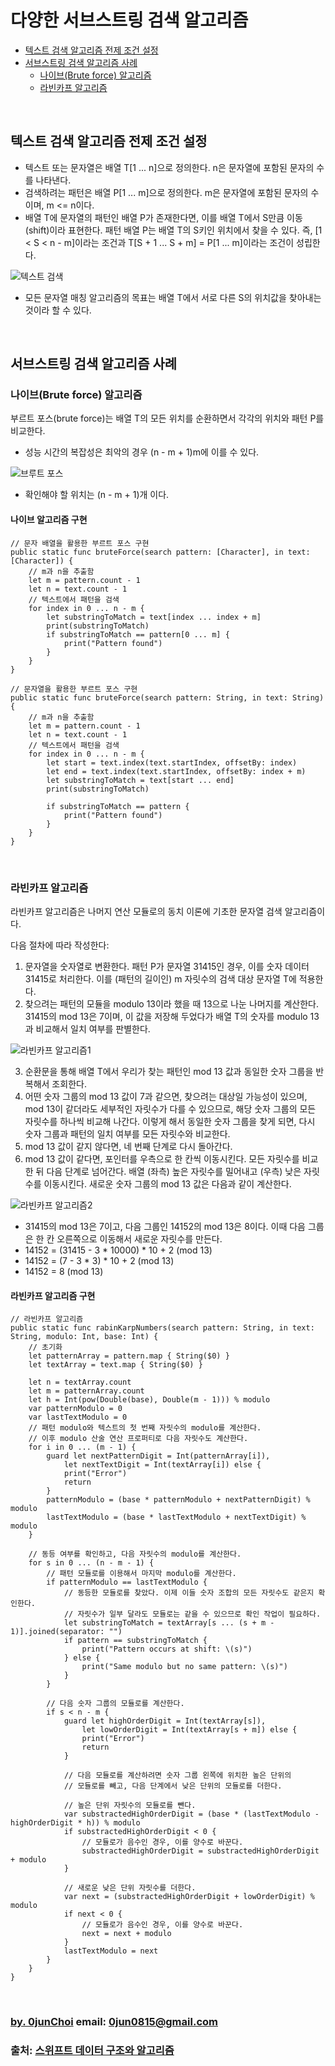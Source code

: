 # 다양한 서브스트링 검색 알고리즘


* [텍스트 검색 알고리즘 전제 조건 설정](#텍스트-검색-알고리즘-전제-조건-설정)
* [서브스트링 검색 알고리즘 사례](#서브스트링-검색-알고리즘-사례)
    * [나이브(Brute force) 알고리즘](#나이브brute-force-알고리즘)
    * [라빈카프 알고리즘](#라빈카프-알고리즘)
    

&nbsp;
## 텍스트 검색 알고리즘 전제 조건 설정
* 텍스트 또는 문자열은 배열 T[1 ... n]으로 정의한다. n은 문자열에 포함된 문자의 수를 나타낸다.
* 검색하려는 패턴은 배열 P[1 ... m]으로 정의한다. m은 문자열에 포함된 문자의 수이며, m <= n이다.
* 배열 T에 문자열의 패턴인 배열 P가 존재한다면, 이를 배열 T에서 S만큼 이동(shift)이라 표현한다. 패턴 배열 P는 배열 T의 S키인 위치에서 찾을 수 있다. 즉, [1 < S < n - m]이라는 조건과 T[S + 1 ... S + m] = P[1 ... m]이라는 조건이 성립한다.


![텍스트 검색](https://github.com/0jun0815/YJStudy/blob/master/알고리즘/다양한%20서브스트링%20검색%20알고리즘/images/텍스트%20검색.jpg)


* 모든 문자열 매칭 알고리즘의 목표는 배열 T에서 서로 다른 S의 위치값을 찾아내는 것이라 할 수 있다.


&nbsp;
## 서브스트링 검색 알고리즘 사례
### 나이브(Brute force) 알고리즘
부르트 포스(brute force)는 배열 T의 모든 위치를 순환하면서 각각의 위치와 패턴 P를 비교한다.
* 성능 시간의 복잡성은 최악의 경우 (n - m + 1)m에 이를 수 있다.


![브루트 포스](https://github.com/0jun0815/YJStudy/blob/master/알고리즘/다양한%20서브스트링%20검색%20알고리즘/images/부루트%20포스.jpg)


* 확인해야 할 위치는 (n - m + 1)개 이다.


#### 나이브 알고리즘 구현
```
// 문자 배열을 활용한 부르트 포스 구현
public static func bruteForce(search pattern: [Character], in text: [Character]) {
    // m과 n을 추출함
    let m = pattern.count - 1
    let n = text.count - 1
    // 텍스트에서 패턴을 검색
    for index in 0 ... n - m {
        let substringToMatch = text[index ... index + m]
        print(substringToMatch)
        if substringToMatch == pattern[0 ... m] {
            print("Pattern found")
        }
    }
}

// 문자열을 활용한 부르트 포스 구현
public static func bruteForce(search pattern: String, in text: String) {
    // m과 n을 추출함
    let m = pattern.count - 1
    let n = text.count - 1
    // 텍스트에서 패턴을 검색
    for index in 0 ... n - m {
        let start = text.index(text.startIndex, offsetBy: index)
        let end = text.index(text.startIndex, offsetBy: index + m)
        let substringToMatch = text[start ... end]
        print(substringToMatch)

        if substringToMatch == pattern {
            print("Pattern found")
        }
    }
}
```


&nbsp;
### 라빈카프 알고리즘
라빈카프 알고리즘은 나머지 연산 모듈로의 동치 이론에 기초한 문자열 검색 알고리즘이다.


다음 절차에 따라 작성한다:
1. 문자열을 숫자열로 변환한다. 패턴 P가 문자열 31415인 경우, 이를 숫자 데이터 31415로 처리한다. 이를 (패턴의 길이인) m 자릿수의 검색 대상 문자열 T에 적용한다.
2. 찾으려는 패턴의 모듈을 modulo 13이라 했을 때 13으로 나눈 나머지를 계산한다. 31415의 mod 13은 7이며, 이 값을 저장해 두었다가 배열 T의 숫자를 modulo 13과 비교해서 일치 여부를 판별한다.


![라빈카프 알고리즘1](https://github.com/0jun0815/YJStudy/blob/master/알고리즘/다양한%20서브스트링%20검색%20알고리즘/images/라빈카프%20알고리즘1.jpg)


3. 순환문을 통해 배열 T에서 우리가 찾는 패턴인 mod 13 값과 동일한 숫자 그룹을 반복해서 조회한다.
4. 어떤 숫자 그룹의 mod 13 값이 7과 같으면, 찾으려는 대상일 가능성이 있으며, mod 13이 같더라도 세부적인 자릿수가 다를 수 있으므로, 해당 숫자 그룹의 모든 자릿수를 하나씩 비교해 나간다. 이렇게 해서 동일한 숫자 그룹을 찾게 되면, 다시 숫자 그룹과 패턴의 일치 여부를 모든 자릿수와 비교한다.
5. mod 13 값이 같지 않다면, 네 번째 단계로 다시 돌아간다.
6. mod 13 값이 같다면, 포인터를 우측으로 한 칸씩 이동시킨다. 모든 자릿수를 비교한 뒤 다음 단계로 넘어간다. 배열 (좌측) 높은 자릿수를 밀어내고 (우측) 낮은 자릿수를 이동시킨다. 새로운 숫자 그룹의 mod 13 값은 다음과 같이 계산한다.


![라빈카프 알고리즘2](https://github.com/0jun0815/YJStudy/blob/master/알고리즘/다양한%20서브스트링%20검색%20알고리즘/images/라빈카프%20알고리즘2.jpg)


* 31415의 mod 13은 7이고, 다음 그룹인 14152의 mod 13은 8이다. 이때 다음 그룹은 한 칸 오른쪽으로 이동해서 새로운 자릿수를 만든다.
* 14152 = (31415 - 3 * 10000) * 10 + 2 (mod 13)
* 14152 = (7 - 3 * 3) * 10 + 2 (mod 13)
* 14152 = 8 (mod 13)


#### 라빈카프 알고리즘 구현
```
// 라빈카프 알고리즘
public static func rabinKarpNumbers(search pattern: String, in text: String, modulo: Int, base: Int) {
    // 초기화
    let patternArray = pattern.map { String($0) }
    let textArray = text.map { String($0) }

    let n = textArray.count
    let m = patternArray.count
    let h = Int(pow(Double(base), Double(m - 1))) % modulo
    var patternModulo = 0
    var lastTextModulo = 0
    // 패턴 modulo와 텍스트의 첫 번째 자릿수의 modulo를 계산한다.
    // 이후 modulo 산술 연산 프로퍼티로 다음 자릿수도 계산한다.
    for i in 0 ... (m - 1) {
        guard let nextPatternDigit = Int(patternArray[i]),
            let nextTextDigit = Int(textArray[i]) else {
            print("Error")
            return
        }
        patternModulo = (base * patternModulo + nextPatternDigit) % modulo
        lastTextModulo = (base * lastTextModulo + nextTextDigit) % modulo
    }

    // 동등 여부를 확인하고, 다음 자릿수의 modulo를 계산한다.
    for s in 0 ... (n - m - 1) {
        // 패턴 모듈로를 이용해서 마지막 modulo를 계산한다.
        if patternModulo == lastTextModulo {
            // 동등한 모듈로를 찾았다. 이제 이들 숫자 조합의 모든 자릿수도 같은지 확인한다.
            // 자릿수가 일부 달라도 모듈로는 같을 수 있으므로 확인 작업이 필요하다.
            let substringToMatch = textArray[s ... (s + m - 1)].joined(separator: "")
            if pattern == substringToMatch {
                print("Pattern occurs at shift: \(s)")
            } else {
                print("Same modulo but no same pattern: \(s)")
            }
        }

        // 다음 숫자 그룹의 모듈로를 계산한다.
        if s < n - m {
            guard let highOrderDigit = Int(textArray[s]),
                let lowOrderDigit = Int(textArray[s + m]) else {
                print("Error")
                return
            }

            // 다음 모듈로를 계산하려면 숫자 그룹 왼쪽에 위치한 높은 단위의
            // 모듈로를 빼고, 다음 단계에서 낮은 단위의 모듈로를 더한다.

            // 높은 단위 자릿수의 모듈로를 뺀다.
            var substractedHighOrderDigit = (base * (lastTextModulo - highOrderDigit * h)) % modulo
            if substractedHighOrderDigit < 0 {
                // 모듈로가 음수인 경우, 이를 양수로 바꾼다.
                substractedHighOrderDigit = substractedHighOrderDigit + modulo
            }

            // 새로운 낮은 단위 자릿수를 더한다.
            var next = (substractedHighOrderDigit + lowOrderDigit) % modulo
            if next < 0 {
                // 모듈로가 음수인 경우, 이를 양수로 바꾼다.
                next = next + modulo
            }
            lastTextModulo = next
        }
    }
}
```


&nbsp;
&nbsp;      
### [by. 0junChoi](https://github.com/0jun0815) email: <0jun0815@gmail.com>
### 출처: [스위프트 데이터 구조와 알고리즘](http://acornpub.co.kr/book/swift-structure-algorithms)
